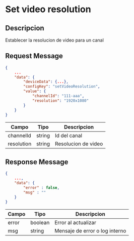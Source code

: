# Set video resolution

## Descripcion

Establecer la resolucion de video para un canal

## Request Message

```json
{
    ...
    "data": {
        "deviceData": {...},
        "configKey": "setVideoResolution",
        "value": {
            "channelId": "111-aaa",
            "resolution": "1920x1080"
        }
    }
}
```

| Campo      | Tipo   | Descripcion         |
| ---------- | ------ | ------------------- |
| channelId  | string | Id del canal        |
| resolution | string | Resolucion de video |

## Response Message

```json
{
    ...,
    "data": {
        "error" : false,
        "msg" : ""
    }
}
```

| Campo | Tipo    | Descripcion                    |
| ----- | ------- | ------------------------------ |
| error | boolean | Error al actualizar            |
| msg   | string  | Mensaje de error o log interno |
